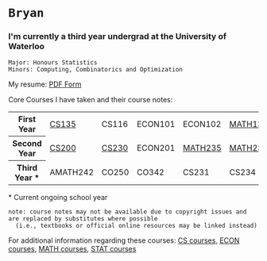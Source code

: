 # `Bryan`

### I'm currently a third year undergrad at the University of Waterloo

```
Major: Honours Statistics
Minors: Computing, Combinatorics and Optimization
```

My resume: [PDF Form](https://github.com/SomeArbitraryMathMajor/SomeArbitraryMathMajor/files/9155858/BryanZang__Resume.pdf)

Core Courses I have taken and their course notes:
<table>
  <tr>
    <th>First Year</th>
    <td><a href="https://student.cs.uwaterloo.ca/~cs135/smods/topics/">CS135</a></td>
    <td>CS116</td>
    <td>ECON101</td>
    <td>ECON102</td>
    <td><a href="https://github.com/SomeArbitraryMathMajor/SomeArbitraryMathMajor/tree/MATH">MATH135</a></td>
    <td><a href="https://open.math.uwaterloo.ca/1">MATH136</a></td>
    <td><a href="https://github.com/SomeArbitraryMathMajor/SomeArbitraryMathMajor/tree/MATH">MATH137</a></td>
    <td><a href="https://github.com/SomeArbitraryMathMajor/SomeArbitraryMathMajor/tree/MATH">MATH138</a></td>
  </tr>
    <th>Second Year</th>
    <td><a href="https://student.cs.uwaterloo.ca/~cs200/">CS200</a></td>
    <td><a href="https://student.cs.uwaterloo.ca/~cs230/s22/lectures.shtml">CS230</a></td>
    <td>ECON201</td>
    <td><a href="https://github.com/SomeArbitraryMathMajor/SomeArbitraryMathMajor/tree/MATH">MATH235</a></td>
    <td><a href="https://github.com/SomeArbitraryMathMajor/SomeArbitraryMathMajor/tree/MATH">MATH237</a></td>
    <td><a href="https://github.com/SomeArbitraryMathMajor/SomeArbitraryMathMajor/tree/MATH">MATH239</a></td>
    <td><a href="https://github.com/SomeArbitraryMathMajor/SomeArbitraryMathMajor/tree/STAT">STAT230</a></td>
    <td><a href="https://github.com/SomeArbitraryMathMajor/SomeArbitraryMathMajor/tree/STAT">STAT231</a></td>
    <td><a href="https://github.com/SomeArbitraryMathMajor/SomeArbitraryMathMajor/tree/STAT">STAT333</a></td>
  </tr>
  <tr>
    <th>Third Year *</th>
    <td>AMATH242</td>
    <td>CO250</td>
    <td>CO342</td>
    <td>CS231</td>
    <td>CS234</td>
    <td>CS338</td>
    <td>ECON254</td>
    <td>STAT330</td>
    <td>STAT331</td>
    <td>STAT332</td>
    <td>STAT341</td>
    <td>STAT444</td>
    <td>STAT450</td>
  </tr>
</table>

\* Current ongoing school year

```
note: course notes may not be available due to copyright issues and are replaced by substitutes where possible
  (i.e., textbooks or official online resources may be linked instead)
```

For additional information regarding these courses: <a href="https://ucalendar.uwaterloo.ca/2021/COURSE/course-CS.html">CS courses</a>, <a href="https://ucalendar.uwaterloo.ca/2223/COURSE/course-ECON.html">ECON courses</a>, <a href="https://ucalendar.uwaterloo.ca/2021/COURSE/course-MATH.html">MATH courses</a>, <a href="https://ucalendar.uwaterloo.ca/2021/COURSE/course-STAT.html">STAT courses</a>
